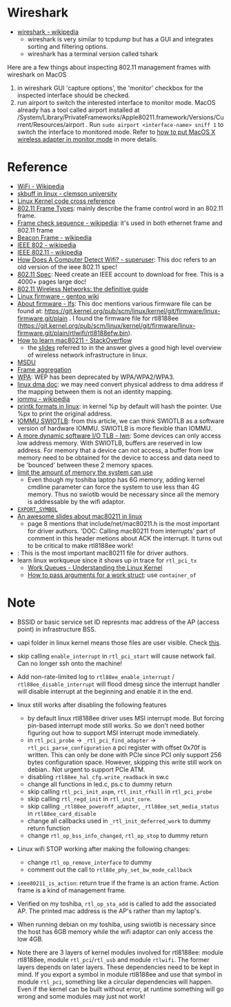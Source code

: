 # Wireshark
- [wireshark - wikipedia](https://en.wikipedia.org/wiki/Wireshark)
  - wireshark is very similar to tcpdump but has a GUI and integrates sorting and filtering options.
  - wireshark has a terminal version called tshark

Here are a few things about inspecting 802.11 management frames with wireshark on MacOS
1. in wireshark GUI 'capture options', the 'monitor' checkbox for the inspected interface should be checked.
2. run airport to switch the interested interface to monitor mode. MacOS already has a tool called airport installed at /System/Library/PrivateFrameworks/Apple80211.framework/Versions/Current/Resources/airport . Run `sudo airport <interface-name> sniff 1` to switch the interface to monitored mode. Refer to [how to put MacOS X wireless adapter in monitor mode](https://unix.stackexchange.com/questions/48671/how-to-put-mac-os-x-wireless-adapter-in-monitor-mode) in more details.

# Reference
- [WiFi - Wikipedia](https://en.wikipedia.org/wiki/Wi-Fi)
- [skbuff in linux - clemson university](https://people.computing.clemson.edu/~westall/853/notes/skbuff.pdf)
- [Linux Kernel code cross reference](https://elixir.bootlin.com/linux/latest/source)
- [802.11 Frame Types](https://en.wikipedia.org/wiki/802.11_Frame_Types): mainly describe the frame control word in an 802.11 frame.
- [Frame check sequence - wikipedia](https://en.wikipedia.org/wiki/Frame_check_sequence): it's used in both ethernet frame and 802.11 frame
- [Beacon Frame - wikipedia](https://en.wikipedia.org/wiki/Beacon_frame)
- [IEEE 802 - wikipedia](https://en.wikipedia.org/wiki/IEEE_802)
- [IEEE 802.11 - wikipedia](https://en.wikipedia.org/wiki/IEEE_802.11)
- [How Does A Computer Detect Wifi? - superuser](https://superuser.com/questions/1470252/how-does-a-computer-detect-wifi): This doc refers to an old version of the ieee 802.11 spec!
- [802.11 Spec](https://ieeexplore.ieee.org/document/9363693): Need create an IEEE account to download for free. This is a 4000+ pages large doc!
- [802.11 Wireless Networks: the definitive guide](https://paginas.fe.up.pt/~ee05005/tese/arquivos/ieee80211.pdf)
- [Linux firmware - gentoo wiki](https://wiki.gentoo.org/wiki/Linux_firmware)
- [About firmware - lfs](https://www.linuxfromscratch.org/blfs/view/svn/postlfs/firmware.html): This doc mentions various firmware file can be found at: https://git.kernel.org/pub/scm/linux/kernel/git/firmware/linux-firmware.git/plain . I found the firmware file for rtl8188ee (https://git.kernel.org/pub/scm/linux/kernel/git/firmware/linux-firmware.git/plain/rtlwifi/rtl8188efw.bin).
- [How to learn mac80211 - StackOverflow](https://stackoverflow.com/questions/7157181/how-to-learn-the-structure-of-linux-wireless-drivers-mac80211)
  - the [slides](https://wireless.wiki.kernel.org/_media/en/developers/documentation/mac80211.pdf) referred to in the answer gives a good high level overview of wireless network infrastructure in linux.
- [MSDU](https://en.wikipedia.org/wiki/MAC_service_data_unit)
- [Frame aggregation](https://en.wikipedia.org/wiki/Frame_aggregation)
- [WPA](https://en.wikipedia.org/wiki/Wi-Fi_Protected_Access): WEP has been deprecated by WPA/WPA2/WPA3.
- [linux dma doc](https://www.kernel.org/doc/Documentation/DMA-API-HOWTO.txt): we may need convert physical address to dma address if the mapping between them is not an identity mapping.
- [iommu - wikipedia](https://en.wikipedia.org/wiki/Input%E2%80%93output_memory_management_unit)
- [printk formats in linux](https://www.kernel.org/doc/Documentation/printk-formats.txt): in kernel %p by default will hash the pointer. Use %px to print the original address.
- [IOMMU SWIOTLB](https://wiki.gentoo.org/wiki/IOMMU_SWIOTLB): from this article, we can think SWIOTLB as a software version of hardware IOMMU. SWIOTLB is more flexible than IOMMU.
- [A more dynamic software I/O TLB - lwn](https://lwn.net/Articles/940973/): Some devices can only access low address memory. With SWIOTLB, buffers are reserved in low address. For memory that a device can not access, a buffer from low memory need to be obtained for the device to access and data need to be 'bounced' between these 2 memory spaces.
- [limit the amount of memory the system can use](https://stackoverflow.com/questions/13484016/setting-limit-to-total-physical-memory-available-in-linux) 
  - Even though my toshiba laptop has 6G memory, adding kernel cmdline parameter
    can force the system to use less than 4G memory. Thus no swiotlb would be
    necessary since all the memory is addressable by the wifi adaptor.
- [`EXPORT_SYMBOL`](https://lkw.readthedocs.io/en/latest/doc/04_exporting_symbols.html)
- [An awesome slides about mac80211 in linux](https://wireless.wiki.kernel.org/_media/en/developers/documentation/mac80211.pdf)
  - page 8 mentions that include/net/mac80211.h is the most important for driver authors. 'DOC: Calling mac80211 from interrupts' part of comment in this header metions about ACK the interrupt. It turns out to be critical to make rtl8188ee work!
- [](include/net/mac80211.h): This is the most important mac80211 file for driver authors.
- learn linux workqueue since it shows up in trace for `rtl_pci_tx`
  - [Work Queues - Understanding the Linux Kernel](https://www.oreilly.com/library/view/understanding-the-linux/0596005652/ch04s08.html)
  - [How to pass arguments for a work struct](https://stackoverflow.com/questions/7937245/how-to-use-linux-work-queue): use `container_of`

# Note

- BSSID or basic service set ID represnts mac address of the AP (access point) in infrastructure BSS.

- uapi folder in linux kernel means those files are user visible. Check [this](https://stackoverflow.com/questions/18858190/whats-in-include-uapi-of-kernel-source-project).

- skip calling `enable_interrupt` in `rtl_pci_start` will cause network fail. Can no longer ssh onto the machine!

- Add non-rate-limited log to `rtl88ee_enable_interrupt` / `rtl88ee_disable_interrupt` will flood dmesg since the interrupt handler will disable interrupt at the beginning and enable it in the end.

- linux still works after disabling the following features
  - by default linux rtl8188ee driver uses MSI interrupt mode. But forcing pin-based interrupt mode still works. So we don't need bother figuring out how to support MSI interrupt mode immediately.
  - in `rtl_pci_probe` -> `_rtl_pci_find_adapter` -> `rtl_pci_parse_configuration` a pci register with offset 0x70f is written. This can only be done with PCIe since PCI only support 256 bytes configuration space. However, skipping this write still work on debian.. Not urgent to support PCIe ATM.
  - disabling `rtl88ee_hal_cfg.write_readback` in sw.c
  - change all functions in led.c, ps.c to dummy return
  - skip calling `rtl_pci_init_aspm`, `rtl_init_rfkill` in `rtl_pci_probe`
  - skip calling `rtl_regd_init` in `rtl_init_core`.
  - skip calling `_rtl88ee_poweroff_adapter`, `_rtl88ee_set_media_status` in `rtl88ee_card_disable`
  - change all callbacks used in `_rtl_init_deferred_work` to dummy return function
  - change `rtl_op_bss_info_changed`, `rtl_op_stop` to dummy return

- Linux wifi STOP working after making the following changes:
  - change `rtl_op_remove_interface` to dummy
  - comment out the call to `rtl88e_phy_set_bw_mode_callback`

- `ieee80211_is_action`: return true if the frame is an action frame. Action frame
   is a kind of management frame.

- Verified on my toshiba, `rtl_op_sta_add` is called to add the associated AP. The printed mac address is the AP's rather than my laptop's.

- When running debian on my toshiba, using swiotlb is necessary since the host has 6GB memory while the wifi adaptor can only access the low 4GB.

- Note there are 3 layers of kernel modules involved for rtl8188ee: module rtl8188ee, module `rtl_pci`/`rtl_usb` and module `rtlwifi`. The former layers depends on later layers. These dependencies need to be kept in mind. If you export a symbol in module rtl8188ee and use that symbol in module `rtl_pci`, something like a circular dependencies will happen. Even if the kernel can be built without error, at runtime something will go wrong and some modules may just not work!


